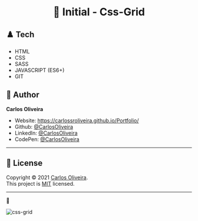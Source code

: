 <h1 align="center"> 🏴󠁧󠁢󠁥󠁮󠁧󠁿 Initial - Css-Grid</h1>


## ♟️ Tech 

* HTML
* CSS
* SASS
* JAVASCRIPT (ES6+)
* GIT

## 👤 Author

**Carlos Oliveira**

* Website:  https://carlossroliveira.github.io/Portfolio/
* Github:   [@CarlosOliveira](https://github.com/carlossroliveira)
* LinkedIn: [@CarlosOliveira](https://www.linkedin.com/in/carlos-oliveira-ab93941a1/)
* CodePen:  [@CarlosOliveira](https://codepen.io/carlosjs)

---

## 📝 License

Copyright © 2021 [Carlos Oliveira](https://github.com/carlossroliveira).<br />
This project is [MIT](https://github.com/carlossroliveira/screenboard/blob/master/LICENSE) licensed.

***
🖤 <br />

![css-grid](https://user-images.githubusercontent.com/63623377/111696346-f9ff9e80-8812-11eb-938d-590a37f89b44.gif)
